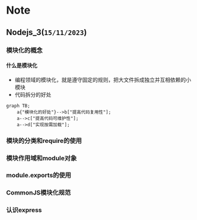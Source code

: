 

# Note


## Nodejs_3(`15/11/2023`)

### 模块化的概念
#### 什么是模块化
- 编程领域的模块化，就是遵守固定的规则，把大文件拆成独立并互相依赖的小模块
- 代码拆分的好处
```mermaid
graph TB;
    a{"模块化的好处"}-->b["提高代码复用性"];
    a-->c["提高代码可维护性"];
    a-->d["实现按需加载"];
```




### 模块的分类和require的使用

### 模块作用域和module对象

### module.exports的使用

### CommonJS模块化规范

### 认识express
